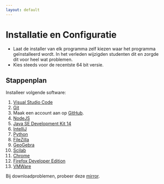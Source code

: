 ```yaml
---
layout: default
---
```

# Installatie en Configuratie

* Laat de installer van elk programma zelf kiezen waar het programma geïnstalleerd wordt.
  In het verleden wijzigden studenten dit en zorgde dit voor heel wat problemen.
* Kies steeds voor de recentste 64 bit versie.

## Stappenplan

Installeer volgende software:

1. [Visual Studio Code](/software/vscode/index.md)
2. [Git](/software/git/index.md)
3. Maak een account aan op [GitHub](/software/github/index.md).
4. [NodeJS](/software/nodejs/index.md)
5. [Java SE Development Kit 14](https://www.oracle.com/java/technologies/javase-jdk14-downloads.html)
6. [IntelliJ](/software/intellij/index.md)
7. [Python](/software/python/index.md)
8. [FileZilla](https://filezilla-project.org/download.php)
9. [GeoGebra](/software/geogebra/index.md)
10. [Scilab](https://www.scilab.org/)
11. [Chrome](https://www.google.com/chrome/)
12. [Firefox Developer Edition](https://www.mozilla.org/en-US/firefox/developer/)
13. [VMWare](/software/vmware/index.md)

Bij downloadproblemen, probeer deze [mirror](http://files.leone.ucll.be/software).
